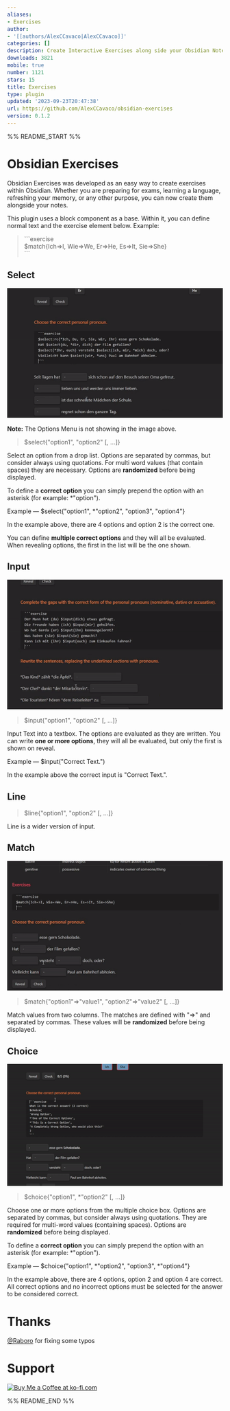 ```yaml
---
aliases:
- Exercises
author:
- '[[authors/AlexCCavaco|AlexCCavaco]]'
categories: []
description: Create Interactive Exercises along side your Obsidian Notes
downloads: 3821
mobile: true
number: 1121
stars: 15
title: Exercises
type: plugin
updated: '2023-09-23T20:47:38'
url: https://github.com/AlexCCavaco/obsidian-exercises
version: 0.1.2
---
```


%% README_START %%

# Obsidian Exercises

Obsidian Exercises was developed as an easy way to create exercises within Obsidian. Whether you are preparing for exams, learning a language, refreshing your memory, or any other purpose, you can now create them alongside your notes.

This plugin uses a block component as a base. Within it, you can define normal text and the exercise element below. Example:

> \```exercise
> <br/>$match{Ich=>I, Wie=>We, Er=>He, Es=>It, Sie=>She}
> <br/>\```

## Select

![Match Exercise](https://raw.githubusercontent.com/AlexCCavaco/obsidian-exercises/HEAD/assets/select-exercise.gif)

**Note:** The Options Menu is not showing in the image above.

>$select{"option1", "option2" [, …]}

Select an option from a drop list. Options are separated by commas, but consider always using quotations. For multi word values (that contain spaces) they are necessary. Options are **randomized** before being displayed.

To define a **correct option** you can simply prepend the option with an asterisk (for example: \*"option").

Example — $select{"option1", \*"option2", "option3", "option4"}

In the example above, there are 4 options and option 2 is the correct one.

You can define **multiple correct options** and they will all be evaluated. When revealing options, the first in the list will be the one shown.

## Input

![Match Exercise](https://raw.githubusercontent.com/AlexCCavaco/obsidian-exercises/HEAD/assets/input-exercise.gif)

>$input{"option1", "option2" [, …]}

Input Text into a textbox. The options are evaluated as they are written. You can write **one or more options**, they will all be evaluated, but only the first is shown on reveal.

Example — $input("Correct Text.")

In the example above the correct input is "Correct Text.".

## Line

>$line{"option1", "option2" [, …]}

Line is a wider version of input.

## Match

![Match Exercise](https://raw.githubusercontent.com/AlexCCavaco/obsidian-exercises/HEAD/assets/match-exercise.gif)

>$match{"option1"=>"value1", "option2"=>"value2" [, …]}

Match values from two columns. The matches are defined with "=>" and separated by commas. These values will be **randomized** before being displayed.

## Choice

![Match Exercise](https://raw.githubusercontent.com/AlexCCavaco/obsidian-exercises/HEAD/assets/choice-exercise.gif)

>$choice{"option1", *"option2" [, …]}

Choose one or more options from the multiple choice box. Options are separated by commas, but consider always using quotations. They are required for multi-word values (containing spaces). Options are **randomized** before being displayed.

To define a **correct option** you can simply prepend the option with an asterisk (for example: \*"option").

Example — $choice{"option1", \*"option2", "option3", \*"option4"}

In the example above, there are 4 options, option 2 and option 4 are correct. All correct options and no incorrect options must be selected for the answer to be considered correct.

# Thanks

[@Raboro](https://github.com/Raboro) for fixing some typos

# Support

<a href='https://ko-fi.com/alexccavaco' target='_blank'><img height='36' style='border:0px;height:36px;' src='https://storage.ko-fi.com/cdn/kofi2.png?v=3' border='0' alt='Buy Me a Coffee at ko-fi.com' /></a>


%% README_END %%